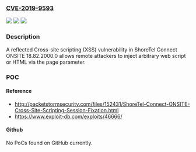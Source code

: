 ### [CVE-2019-9593](https://cve.mitre.org/cgi-bin/cvename.cgi?name=CVE-2019-9593)
![](https://img.shields.io/static/v1?label=Product&message=n%2Fa&color=blue)
![](https://img.shields.io/static/v1?label=Version&message=n%2Fa&color=blue)
![](https://img.shields.io/static/v1?label=Vulnerability&message=n%2Fa&color=brighgreen)

### Description

A reflected Cross-site scripting (XSS) vulnerability in ShoreTel Connect ONSITE 18.82.2000.0 allows remote attackers to inject arbitrary web script or HTML via the page parameter.

### POC

#### Reference
- http://packetstormsecurity.com/files/152431/ShoreTel-Connect-ONSITE-Cross-Site-Scripting-Session-Fixation.html
- https://www.exploit-db.com/exploits/46666/

#### Github
No PoCs found on GitHub currently.

